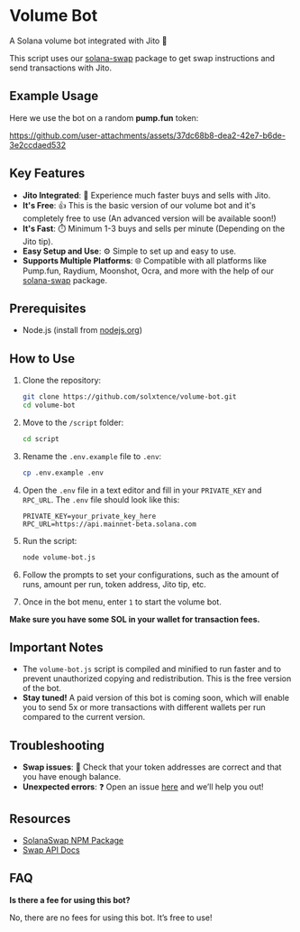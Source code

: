 
# Volume Bot

A Solana volume bot integrated with Jito 🚀

This script uses our [solana-swap](https://www.npmjs.com/package/@solxtence/solana-swap) package to get swap instructions and send transactions with Jito.

## Example Usage
Here we use the bot on a random **pump.fun** token:


https://github.com/user-attachments/assets/37dc68b8-dea2-42e7-b6de-3e2ccdaed532



## Key Features
- **Jito Integrated**: 🚀 Experience much faster buys and sells with Jito.
- **It's Free**: 👍 This is the basic version of our volume bot and it's completely free to use (An advanced version will be available soon!)
- **It's Fast**: ⏱️ Minimum 1-3 buys and sells per minute (Depending on the Jito tip).
- **Easy Setup and Use**: ⚙️ Simple to set up and easy to use.
- **Supports Multiple Platforms**: 🌐 Compatible with all platforms like Pump.fun, Raydium, Moonshot, Ocra, and more with the help of our [solana-swap](https://www.npmjs.com/package/@solxtence/solana-swap) package.

## Prerequisites

- Node.js (install from [nodejs.org](https://nodejs.org/))

## How to Use

1. Clone the repository:

   ```sh
   git clone https://github.com/solxtence/volume-bot.git
   cd volume-bot
   ```

2. Move to the `/script` folder:

   ```sh
   cd script
   ```

3. Rename the `.env.example` file to `.env`:

   ```sh
   cp .env.example .env
   ```

4. Open the `.env` file in a text editor and fill in your `PRIVATE_KEY` and `RPC_URL`. The `.env` file should look like this:

   ```
   PRIVATE_KEY=your_private_key_here
   RPC_URL=https://api.mainnet-beta.solana.com
   ```

5. Run the script:

   ```sh
   node volume-bot.js
   ```

6. Follow the prompts to set your configurations, such as the amount of runs, amount per run, token address, Jito tip, etc.

7. Once in the bot menu, enter `1` to start the volume bot.

**Make sure you have some SOL in your wallet for transaction fees.**

## Important Notes

- The `volume-bot.js` script is compiled and minified to run faster and to prevent unauthorized copying and redistribution. This is the free version of the bot.
- **Stay tuned!** A paid version of this bot is coming soon, which will enable you to send 5x or more transactions with different wallets per run compared to the current version.

## Troubleshooting

- **Swap issues**: 🔄 Check that your token addresses are correct and that you have enough balance.
- **Unexpected errors**: ❓ Open an issue [here](https://github.com/solxtence/volume-bot/issues) and we’ll help you out!

## Resources

- [SolanaSwap NPM Package](https://www.npmjs.com/package/@solxtence/solana-swap)
- [Swap API Docs](https://docs.solxtence.com/swap)

## FAQ

**Is there a fee for using this bot?**

No, there are no fees for using this bot. It’s free to use!
